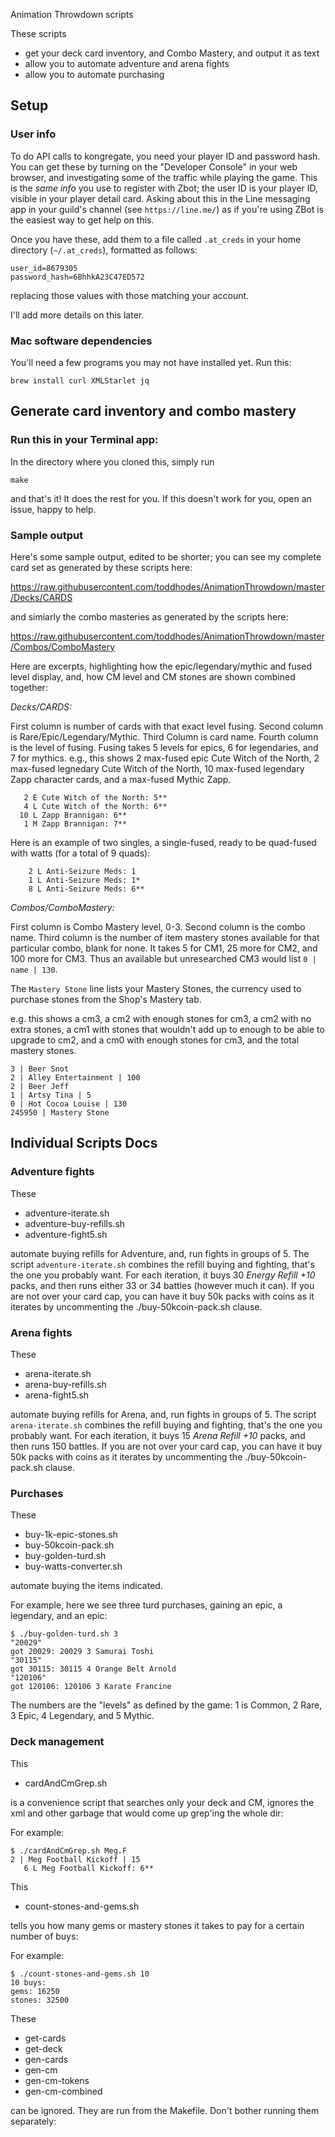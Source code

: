 
Animation Throwdown scripts


These scripts 
- get your deck card inventory, and Combo Mastery, and output it as text
- allow you to automate adventure and arena fights
- allow you to automate purchasing

## Setup

### User info

To do API calls to kongregate, you need your player ID and password hash.  You can get these
by turning on the "Developer Console" in your web browser, and investigating some of the traffic
while playing the game. This is the *same info* you use to register with Zbot; the user ID is your
player ID, visible in your player detail card.  Asking about this in the Line messaging 
app in your guild's channel (see `https://line.me/`) as if you're using ZBot is the easiest way to get help on this.

Once you have these, add them to a file called `.at_creds` in your home directory (`~/.at_creds`),
formatted as follows:

```
user_id=8679305
password_hash=6BhhkA23C47ED572
```

replacing those values with those matching your account.

I'll add more details on this later.


### Mac software dependencies

You'll need a few programs you may not have installed yet.  Run this:

```
brew install curl XMLStarlet jq
```



## Generate card inventory and combo mastery

### Run this in your Terminal app:

In the directory where you cloned this, simply run
```
make
```

and that's it!  It does the rest for you.  If this doesn't work for you, open an issue, happy to help.

### Sample output

Here's some sample output, edited to be shorter; you can see my complete card
set as generated by these scripts here:

https://raw.githubusercontent.com/toddhodes/AnimationThrowdown/master/Decks/CARDS

and simiarly the combo masteries as generated by the scripts here:

https://raw.githubusercontent.com/toddhodes/AnimationThrowdown/master/Combos/ComboMastery

Here are excerpts, highlighting how the epic/legendary/mythic and fused level display, and, 
how CM level and CM stones are shown combined together:

*Decks/CARDS:*

First column is number of cards with that exact level fusing.  Second column is Rare/Epic/Legendary/Mythic.  Third Column is card name.  Fourth column is the level of fusing.  Fusing takes 5 levels for epics, 6 for legendaries, and 7 for mythics.  e.g., this shows 
2 max-fused epic Cute Witch of the North,
2 max-fused legnedary Cute Witch of the North,
10 max-fused legendary Zapp character cards,
and a max-fused Mythic Zapp.

```
   2 E Cute Witch of the North: 5**
   4 L Cute Witch of the North: 6**
  10 L Zapp Brannigan: 6**
   1 M Zapp Brannigan: 7**
```

Here is an example of two singles, a single-fused, ready to be quad-fused with watts (for a total of 9 quads):
```
    2 L Anti-Seizure Meds: 1
    1 L Anti-Seizure Meds: 1*
    8 L Anti-Seizure Meds: 6**
```


*Combos/ComboMastery:*

First column is Combo Mastery level, 0-3. Second column is the combo name.  Third column is the number of item mastery stones available for that particular combo, blank for none. It takes 5 for CM1, 25 more for CM2, and 100 more for CM3.  Thus an available but unresearched CM3 would list 
`0 | name | 130`.  

The `Mastery Stone` line lists your Mastery Stones, the currency used to purchase stones from the Shop's Mastery tab.

e.g. this shows a cm3, a cm2 with enough stones for cm3, a cm2 with no extra stones, a cm1 with stones that wouldn't
add up to enough to be able to upgrade to cm2, and a cm0 with enough stones for cm3, and the total mastery stones.


```
3 | Beer Snot
2 | Alley Entertainment | 100
2 | Beer Jeff
1 | Artsy Tina | 5
0 | Hot Cocoa Louise | 130
245950 | Mastery Stone
```


## Individual Scripts Docs

### Adventure fights

These 
- adventure-iterate.sh
- adventure-buy-refills.sh
- adventure-fight5.sh

automate buying refills for Adventure, and, run fights in groups of 5. The script
`adventure-iterate.sh` combines the refill buying and fighting, that's the one you probably want.
For each iteration, it buys 30 *Energy Refill +10* packs, and then runs either 33 or 34 battles (however much it can).
If you are not over your card cap, you can have it buy
50k packs with coins as it iterates by uncommenting the ./buy-50kcoin-pack.sh clause.


### Arena fights

These 
- arena-iterate.sh
- arena-buy-refills.sh
- arena-fight5.sh

automate buying refills for Arena, and, run fights in groups of 5. The script 
`arena-iterate.sh` combines the refill buying and fighting, that's the one you probably want.
For each iteration, it buys 15 *Arena Refill +10* packs, and then runs 150 battles.
If you are not over your card cap, you can have it buy
50k packs with coins as it iterates by uncommenting the ./buy-50kcoin-pack.sh clause.


### Purchases

These 
- buy-1k-epic-stones.sh
- buy-50kcoin-pack.sh
- buy-golden-turd.sh
- buy-watts-converter.sh

automate buying the items indicated.

For example, here we see three turd purchases, gaining an epic, a legendary, and an epic:
```
$ ./buy-golden-turd.sh 3
"20029"
got 20029: 20029 3 Samurai Toshi
"30115"
got 30115: 30115 4 Orange Belt Arnold
"120106"
got 120106: 120106 3 Karate Francine
```

The numbers are the "levels" as defined by the game: 1 is Common, 2 Rare, 3 Epic, 4 Legendary, and 5 Mythic.


### Deck management

This 
- cardAndCmGrep.sh

is a convenience script that searches only your deck and CM, ignores the xml and other garbage that would come up
grep'ing the whole dir:


For example:
```
$ ./cardAndCmGrep.sh Meg.F
2 | Meg Football Kickoff | 15
   6 L Meg Football Kickoff: 6**
```

This 
- count-stones-and-gems.sh

tells you how many gems or mastery stones it takes to pay for a certain number of buys:


For example:
```
$ ./count-stones-and-gems.sh 10
10 buys:
gems: 16250
stones: 32500
```

These 
-  get-cards
-  get-deck
-  gen-cards
-  gen-cm
-  gen-cm-tokens 
-  gen-cm-combined 

can be ignored.  They are run from the Makefile.  Don't bother running them separately:


